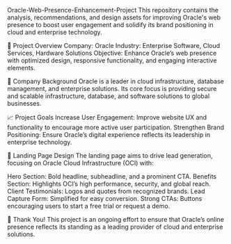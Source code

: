 Oracle-Web-Presence-Enhancement-Project
This repository contains the analysis, recommendations, and design assets for improving Oracle's web presence to boost user engagement and solidify its brand positioning in cloud and enterprise technology.

📄 Project Overview
Company: Oracle
Industry: Enterprise Software, Cloud Services, Hardware Solutions
Objective: Enhance Oracle’s web presence with optimized design, responsive functionality, and engaging interactive elements.

🏢 Company Background
Oracle is a leader in cloud infrastructure, database management, and enterprise solutions. Its core focus is providing secure and scalable infrastructure, database, and software solutions to global businesses.

📈 Project Goals
Increase User Engagement: Improve website UX and functionality to encourage more active user participation.
Strengthen Brand Positioning: Ensure Oracle’s digital experience reflects its leadership in enterprise technology.

📄 Landing Page Design
The landing page aims to drive lead generation, focusing on Oracle Cloud Infrastructure (OCI) with:

Hero Section: Bold headline, subheadline, and a prominent CTA.
Benefits Section: Highlights OCI’s high performance, security, and global reach.
Client Testimonials: Logos and quotes from recognized brands.
Lead Capture Form: Simplified for easy conversion.
Strong CTAs: Buttons encouraging users to start a free trial or request a demo.

📢 Thank You!
This project is an ongoing effort to ensure that Oracle’s online presence reflects its standing as a leading provider of cloud and enterprise solutions.

